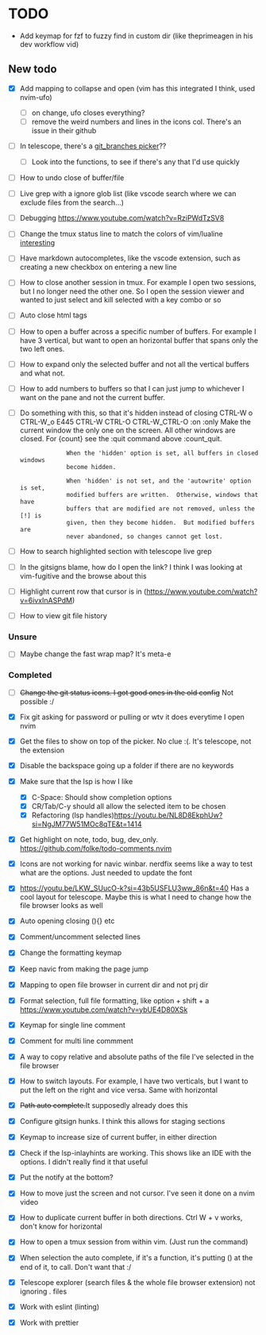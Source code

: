 # TODO

- Add keymap for fzf to fuzzy find in custom dir (like theprimeagen in his dev workflow vid)

## New todo

- [x] Add mapping to collapse and open (vim has this integrated I think, used nvim-ufo)
  - [ ] on change, ufo closes everything?
  - [ ] remove the weird numbers and lines in the icons col. There's an issue in their github
- [ ] In telescope, there's a [git_branches picker](https://github.com/tjdevries/config_manager/blob/master/xdg_config/nvim/lua/tj/telescope/setup.lua#L160C5-L160C17)??
  - [ ] Look into the functions, to see if there's any that I'd use quickly
- [ ] How to undo close of buffer/file
- [ ] Live grep with a ignore glob list (like vscode search where we can exclude files from the search...)
- [ ] Debugging <https://www.youtube.com/watch?v=RziPWdTzSV8>
- [ ] Change the tmux status line to match the colors of vim/lualine [interesting](https://www.reddit.com/r/unixporn/comments/10qovte/kanagawa_neovim_obsidian_chromebrave_kitty_tmux/)
- [ ] Have markdown autocompletes, like the vscode extension, such as creating a new checkbox on entering a new line
- [ ] How to close another session in tmux. For example I open two sessions, but I no longer need the other one. So I open the session viewer and wanted to just select and kill selected with a key combo or so
- [ ] Auto close html tags
- [ ] How to open a buffer across a specific number of buffers. For example I have 3 vertical, but want to open an horizontal buffer that spans only the two left ones.
- [ ] How to expand only the selected buffer and not all the vertical buffers and what not.
- [ ] How to add numbers to buffers so that I can just jump to whichever I want on the pane and not the current buffer.
- [ ] Do something with this, so that it's hidden instead of closing
   CTRL-W o                                                CTRL-W_o E445
   CTRL-W CTRL-O                                   CTRL-W_CTRL-O :on :only
                   Make the current window the only one on the screen. All other
                   windows are closed.  For {count} see the :quit command
                   above :count_quit.

                   When the 'hidden' option is set, all buffers in closed windows
                   become hidden.

                   When 'hidden' is not set, and the 'autowrite' option is set,
                   modified buffers are written.  Otherwise, windows that have
                   buffers that are modified are not removed, unless the [!] is
                   given, then they become hidden.  But modified buffers are
                   never abandoned, so changes cannot get lost. 
- [ ] How to search highlighted section with telescope live grep
- [ ] In the gitsigns blame, how do I open the link? I think I was looking at vim-fugitive and the browse about this
- [ ] Highlight current row that cursor is in (<https://www.youtube.com/watch?v=6ivxInASPdM>)
- [ ] How to view git file history

### Unsure

- [ ] Maybe change the fast wrap map? It's meta-e

### Completed

- [ ] ~~Change the git status icons. I got good ones in the old config~~ Not possible :/

- [x] Fix git asking for password or pulling or wtv it does everytime I open nvim
- [x] Get the files to show on top of the picker. No clue :(.  It's telescope, not the extension
- [x] Disable the backspace going up a folder if there are no keywords
- [x] Make sure that the lsp is how I like
  - [x] C-Space: Should show completion options
  - [x] CR/Tab/C-y should all allow the selected item to be chosen
  - [x] Refactoring (lsp handles)<https://youtu.be/NL8D8EkphUw?si=NgJM77W51MOc8qTE&t=1414>
- [x] Get highlight on note, todo, bug, dev_only. <https://github.com/folke/todo-comments.nvim>
- [x] Icons are not working for navic winbar. nerdfix seems like a way to test what are the options. Just needed to update the font
- [x] <https://youtu.be/LKW_SUucO-k?si=43b5USFLU3ww_86n&t=40> Has a cool layout for telescope. Maybe this is what I need to change how the file browser looks as well
- [x] Auto opening closing (){} etc
- [x] Comment/uncomment selected lines
- [x] Change the formatting keymap
- [x] Keep navic from making the page jump
- [x] Mapping to open file browser in current dir and not prj dir
- [x] Format selection, full file formatting, like option + shift + a <https://www.youtube.com/watch?v=ybUE4D80XSk>
- [x] Keymap for single line comment
- [x] Comment for multi line commment
- [x] A way to copy relative and absolute paths of the file I've selected in the file browser
- [x] How to switch layouts. For example, I have two verticals, but I want to put the left on the right and vice versa. Same with horizontal
- [x] ~~Path auto complete.~~It supposedly already does this
- [x] Configure gitsign hunks. I think this allows for staging sections
- [x] Keymap to increase size of current buffer, in either direction
- [x] Check if the lsp-inlayhints are working. This shows like an IDE with the options. I didn't really find it that useful
- [x] Put the notify at the bottom?
- [x] How to move just the screen and not cursor. I've seen it done on a nvim video
- [x] How to duplicate current buffer in both directions. Ctrl W + v works, don't know for horizontal
- [x] How to open a tmux session from within vim. (Just run the command)
- [x] When selection the auto complete, if it's a function, it's putting () at the end of it, to call. Don't want that :/
- [x] Telescope explorer (search files & the whole file browser extension) not ignoring . files
- [x] Work with eslint (linting)
- [x] Work with prettier

